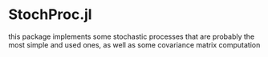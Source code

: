 # StochProc.jl
this package implements some stochastic processes that are probably the most simple and used ones, as well as some covariance matrix computation
